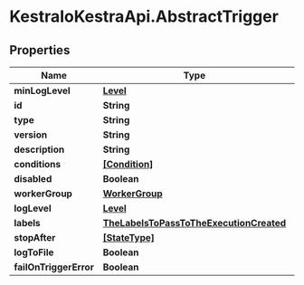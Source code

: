 # KestraIoKestraApi.AbstractTrigger

## Properties

Name | Type | Description | Notes
------------ | ------------- | ------------- | -------------
**minLogLevel** | [**Level**](Level.md) |  | [optional] 
**id** | **String** |  | 
**type** | **String** |  | 
**version** | **String** |  | [optional] 
**description** | **String** |  | [optional] 
**conditions** | [**[Condition]**](Condition.md) |  | [optional] 
**disabled** | **Boolean** |  | 
**workerGroup** | [**WorkerGroup**](WorkerGroup.md) |  | [optional] 
**logLevel** | [**Level**](Level.md) |  | [optional] 
**labels** | [**TheLabelsToPassToTheExecutionCreated**](TheLabelsToPassToTheExecutionCreated.md) |  | [optional] 
**stopAfter** | [**[StateType]**](StateType.md) |  | [optional] 
**logToFile** | **Boolean** |  | [optional] 
**failOnTriggerError** | **Boolean** |  | [optional] 


